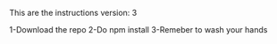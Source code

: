 This are the instructions
version: 3


1-Download the repo
2-Do npm install
3-Remeber to wash your hands